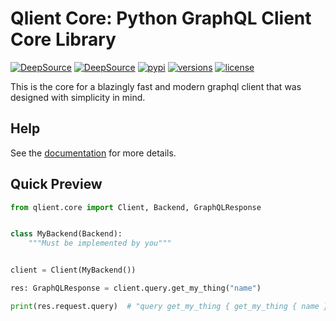 # Qlient Core: Python GraphQL Client Core Library

[![DeepSource](https://deepsource.io/gh/qlient-org/python-qlient-core.svg/?label=active+issues&token=B71TvEVbDX-5GynnxfPlumBi)](https://deepsource.io/gh/qlient-org/python-qlient-core/?ref=repository-badge)
[![DeepSource](https://deepsource.io/gh/qlient-org/python-qlient-core.svg/?label=resolved+issues&token=B71TvEVbDX-5GynnxfPlumBi)](https://deepsource.io/gh/qlient-org/python-qlient-core/?ref=repository-badge)
[![pypi](https://img.shields.io/pypi/v/qlient-core.svg)](https://pypi.python.org/pypi/qlient-core)
[![versions](https://img.shields.io/pypi/pyversions/qlient-core.svg)](https://github.com/qlient-org/python-qlient-core)
[![license](https://img.shields.io/github/license/qlient-org/python-qlient-core.svg)](https://github.com/qlient-org/python-qlient-core/blob/master/LICENSE)

This is the core for a blazingly fast and modern graphql client that was designed with simplicity in mind.

## Help

See the [documentation](https://qlient-org.github.io/python-qlient-core/site/) for more details.

## Quick Preview

```python
from qlient.core import Client, Backend, GraphQLResponse


class MyBackend(Backend):
    """Must be implemented by you"""


client = Client(MyBackend())

res: GraphQLResponse = client.query.get_my_thing("name")

print(res.request.query)  # "query get_my_thing { get_my_thing { name } }"
```